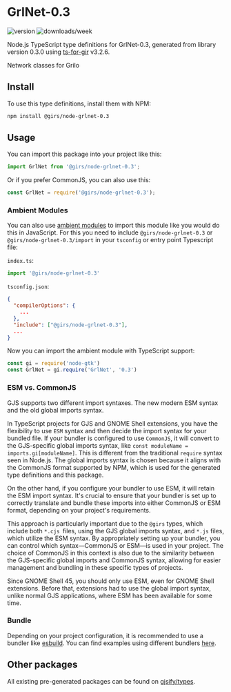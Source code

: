 
# GrlNet-0.3

![version](https://img.shields.io/npm/v/@girs/node-grlnet-0.3)
![downloads/week](https://img.shields.io/npm/dw/@girs/node-grlnet-0.3)


Node.js TypeScript type definitions for GrlNet-0.3, generated from library version 0.3.0 using [ts-for-gir](https://github.com/gjsify/ts-for-gir) v3.2.6.

Network classes for Grilo

## Install

To use this type definitions, install them with NPM:
```bash
npm install @girs/node-grlnet-0.3
```

## Usage

You can import this package into your project like this:
```ts
import GrlNet from '@girs/node-grlnet-0.3';
```

Or if you prefer CommonJS, you can also use this:
```ts
const GrlNet = require('@girs/node-grlnet-0.3');
```

### Ambient Modules

You can also use [ambient modules](https://github.com/gjsify/ts-for-gir/tree/main/packages/cli#ambient-modules) to import this module like you would do this in JavaScript.
For this you need to include `@girs/node-grlnet-0.3` or `@girs/node-grlnet-0.3/import` in your `tsconfig` or entry point Typescript file:

`index.ts`:
```ts
import '@girs/node-grlnet-0.3'
```

`tsconfig.json`:
```json
{
  "compilerOptions": {
    ...
  },
  "include": ["@girs/node-grlnet-0.3"],
  ...
}
```

Now you can import the ambient module with TypeScript support: 

```ts
const gi = require('node-gtk')
const GrlNet = gi.require('GrlNet', '0.3')
```



### ESM vs. CommonJS

GJS supports two different import syntaxes. The new modern ESM syntax and the old global imports syntax.

In TypeScript projects for GJS and GNOME Shell extensions, you have the flexibility to use `ESM` syntax and then decide the import syntax for your bundled file. If your bundler is configured to use `CommonJS`, it will convert to the GJS-specific global imports syntax, like `const moduleName = imports.gi[moduleName]`. This is different from the traditional `require` syntax seen in Node.js. The global imports syntax is chosen because it aligns with the CommonJS format supported by NPM, which is used for the generated type definitions and this package.

On the other hand, if you configure your bundler to use ESM, it will retain the ESM import syntax. It's crucial to ensure that your bundler is set up to correctly translate and bundle these imports into either CommonJS or ESM format, depending on your project's requirements.

This approach is particularly important due to the `@girs` types, which include both `*.cjs `files, using the GJS global imports syntax, and `*.js` files, which utilize the ESM syntax. By appropriately setting up your bundler, you can control which syntax—CommonJS or ESM—is used in your project. The choice of CommonJS in this context is also due to the similarity between the GJS-specific global imports and CommonJS syntax, allowing for easier management and bundling in these specific types of projects.

Since GNOME Shell 45, you should only use ESM, even for GNOME Shell extensions. Before that, extensions had to use the global import syntax, unlike normal GJS applications, where ESM has been available for some time.

### Bundle

Depending on your project configuration, it is recommended to use a bundler like [esbuild](https://esbuild.github.io/). You can find examples using different bundlers [here](https://github.com/gjsify/ts-for-gir/tree/main/examples).

## Other packages

All existing pre-generated packages can be found on [gjsify/types](https://github.com/gjsify/types).

